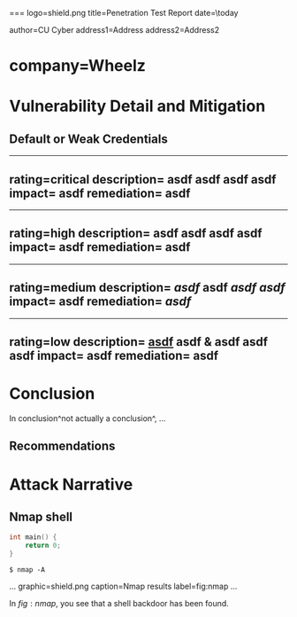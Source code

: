 ===
logo=shield.png
title=Penetration Test Report
date=\today

author=CU Cyber
address1=Address
address2=Address2

company=Wheelz
===

# Vulnerability Detail and Mitigation

## Default or Weak Credentials

---
rating=critical
description=
	asdf
	asdf
	asdf
	asdf
impact=
	asdf
remediation=
	asdf
---

---
rating=high
description=
	asdf
	asdf
	asdf
	asdf
impact=
	asdf
remediation=
	asdf
---

---
rating=medium
description=
	*asdf*
	**asdf**
	***asdf***
	_asdf_
impact=
	__asdf__
remediation=
	___asdf___
---

---
rating=low
description=
	[asdf](https://cucyber.net/)
	asdf & asdf
	asdf
	asdf
impact=
	asdf
remediation=
	asdf
---

# Conclusion

In conclusion^not actually a conclusion^, ...

## Recommendations


# Attack Narrative

## Nmap shell

```c
int main() {
	return 0;
}
```

```
$ nmap -A 
```

...
graphic=shield.png
caption=Nmap results
label=fig:nmap
...

In $fig:nmap$, you see that a shell backdoor has been found.
